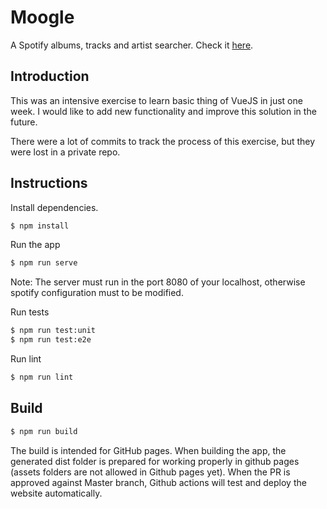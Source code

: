 # Moogle
A Spotify albums, tracks and artist searcher.
Check it [here](https://educorzo.github.io/Moogle/).

## Introduction
This was an intensive exercise to learn basic thing of VueJS in just one week. I would like to add new functionality and improve this solution in the future.

There were a lot of commits to track the process of this exercise, but they were lost in a private repo.

## Instructions

Install dependencies.
```sh
$ npm install
```

Run the app
```sh
$ npm run serve
```
Note: The server must run in the port 8080 of your localhost, otherwise spotify configuration must to be modified.

Run tests
```sh
$ npm run test:unit
$ npm run test:e2e
```

Run lint
```sh
$ npm run lint
```

## Build
```sh
$ npm run build
```
The build is intended for GitHub pages. When building the app, the generated dist folder is prepared for working properly in github pages (assets folders are not allowed in Github pages yet). When the PR is approved against Master branch, Github actions will test and deploy the website automatically.
